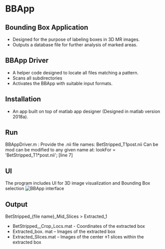 
# BBApp

## Bounding Box Application
- Designed for the purpose of labeling boxes in 3D MR images.
- Outputs a database file for further analysis of marked areas.

## BBApp Driver
- A helper code designed to locate all files matching a pattern.
- Scans all subdirectories 
- Activates the BBApp with suitable input formats.

## Installation
- An app built on top of matlab app designer (Designed in matlab version 2018a).

## Run
BBAppDriver.m : Provide the .nii file names:
BetStripped_T1post.nii 
Can be mod can be modified to any given name at:
lookFor = 'BetStripped_T1*post.nii'; [line 7]

## UI
The program includes UI for 3D image visualization and Bounding Box selection
![BBApp interface](https://drive.google.com/uc?id=0BzANjYEFuIdjS1Jpbmp6UHg1enVmZ3hxZElkcnBvOEdncS1Z)

## Output
BetStripped_{file name}_Mid_Slices > Extracted_1
 - BetStripped_<file name>_Crop_Locs.mat - Coordinates of the extracted box
 - Extracted_box. mat – Images of the extracted box
 - Extracted_Slices.mat – Images of the center ±1 slices within the extracted box
